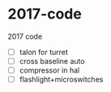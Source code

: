 # 2017-code
2017 code  
  
- [ ] talon for turret  
- [ ] cross baseline auto 
- [ ] compressor in hal  
- [ ] flashlight+microswitches  
